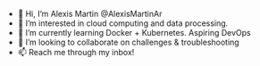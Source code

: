 - 👋 Hi, I’m Alexis Martin @AlexisMartinAr
- 👀 I’m interested in cloud computing and data processing.
- 🌱 I’m currently learning Docker + Kubernetes. Aspiring DevOps
- 💞️ I’m looking to collaborate on challenges & troubleshooting
- 📫 Reach me through my inbox!

<!---
AlexisMartinAr/AlexisMartinAr is a ✨ special ✨ repository because its `README.md` (this file) appears on your GitHub profile.
You can click the Preview link to take a look at your changes.
--->
